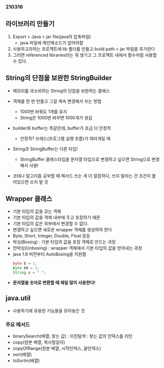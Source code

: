 ### 210316

## 라이브러리 만들기
1. Export > Java > jar file(java의 압축파일)
	* java 파일에 메인메소드가 없어야함
2. 사용하고자하는 프로젝트에 lib 폴더를 만들고 build path > jar 파일을 추가한다
3. 그러면 referenced libraries라는 게 생기고 그 프로젝트 내에서 함수처럼 사용할 수 있다.

## String의 단점을 보완한 StringBuilder
* 메모리를 과소비하는 String의 단점을 보완하는 클래스
* 객체를 한 번 만들고 그걸 계속 변경해서 쓰는 방법
	* 1000번 바꿔도 1개를 유지
	* String은 1000번 바꾸면 1000개가 생김
* builder와 buffer는 똑같은데, buffer가 조금 더 안정적
	* 안정적? 쓰레드(프로그램 실행 흐름)가 여러개일 때 
* String과 StringBuffer는 다른 타입!
	* StringBuffer 클래스타입을 문자열 타입으로 변경하고 싶으면 String으로 변경해서 사용!

* 코테나 알고리즘 공부할 때 메서드 쓰는 게 더 깔끔하다, 쓰지 말라는 건 조건이 붙어있으면 쓰지 말 것

## Wrapper 클래스
* 기본 타입의 값을 갖는 객체
* 기본 타입의 값을 객체 내부에 두고 포장하기 때문
* 기본 타입의 값은 외부에서 변경할 수 없다.
* 변경하고 싶으면 새로운 wrapper 객체를 생성하야 한다
* Byte, Short, Integer, Double, Float 등등
* 박싱(Boxing) : 기본 타입의 값을 포장 객체로 만드는 과정
* 언박싱(Unboxing) : wrapper 객체에서 기본 타입의 값을 얻어내는 과정
* java 1.8 버전부터 AutoBoxing을 지원함
	```java
	byte b = 1;
	Byte bb = 1;
	String s = " ";
	```
* **문자열을 숫자로 변환할 때 제일 많이 사용한다!**

## java.util
* 사용하기에 유용한 기능들을 모아놓은 것

### 주요 메서드
* binarySearch(배열, 찾는 값) : 이진탐색 : 찾는 값의 인덱스를 리턴
* copy(원본 배열, 복사할길이)
* copyOfRange(원본 배열, 시작인덱스, 끝인덱스)
* sort(배열)
* toSortin(배열)